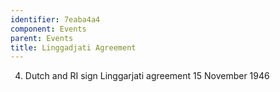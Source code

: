 ```yaml
---
identifier: 7eaba4a4
component: Events
parent: Events 
title: Linggadjati Agreement
---
```

4.  Dutch and RI sign Linggarjati agreement 15 November 1946

